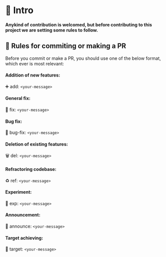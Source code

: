 # 📜 Intro

<h4>

Anykind of contribution is welcomed, but before contributing to this project we are setting some rules to follow.

</h4>

## 📝 Rules for commiting or making a PR

Before you commit or make a PR, you should use one of the below format, which ever is most relevant:

#### Addition of new features:

➕ add: `<your-message>`

#### General fix:

🔧 fix: `<your-message>`

#### Bug fix:

🐛 bug-fix: `<your-message>`

#### Deletion of existing features:

🗑️ del: `<your-message>`

#### Refractoring codebase:

♻️ ref: `<your-message>`

#### Experiment:

🧪 exp: `<your-message>`

#### Announcement:

📣 announce: `<your-message>`

#### Target achieving:

🎯 target: `<your-message>`
